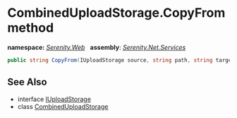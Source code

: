 # CombinedUploadStorage.CopyFrom method
**namespace:** *[Serenity.Web](../../README.md#serenity.web-namespace)*   **assembly**: *[Serenity.Net.Services](../../README.md)*

```csharp
public string CopyFrom(IUploadStorage source, string path, string targetPath, bool? autoRename)
```

## See Also

* interface [IUploadStorage](../IUploadStorage.md)
* class [CombinedUploadStorage](../CombinedUploadStorage.md)